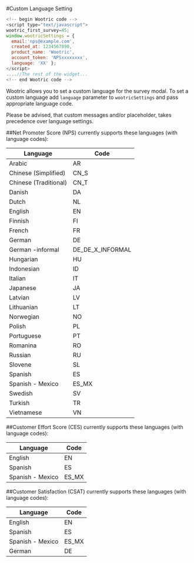 #Custom Language Setting

```javascript
<!--­­ begin Wootric code ­­-->
<script type="text/javascript">
wootric_first_survey=45;
window.wootricSettings = {
  email:'nps@example.com',
  created_at: 1234567890,
  product_name: 'Wootric',
  account_token: 'NPS­xxxxxxxx',
  language: 'XX' };
</script>
....//The rest of the widget...
<!--­­ end Wootric code --­­>
```

Wootric allows you to set a custom language for the survey modal.
To set a custom language add ```language``` parameter to ```wootricSettings``` and pass appropriate language code.

Please be advised, that custom messages and/or placeholder, takes precedence over language settings.

##Net Promoter Score (NPS) currently supports these languages (with language codes):

Language | Code
-------- | ----
Arabic | AR
Chinese (Simplified) | CN_S
Chinese (Traditional) | CN_T
Danish | DA
Dutch | NL
English | EN
Finnish | FI
French | FR
German | DE
German -informal | DE_DE_X_INFORMAL
Hungarian | HU
Indonesian | ID
Italian | IT
Japanese | JA
Latvian | LV
Lithuanian | LT
Norwegian | NO
Polish | PL
Portuguese | PT
Romanina | RO
Russian | RU
Slovene | SL
Spanish | ES
Spanish - Mexico | ES_MX
Swedish | SV
Turkish | TR
Vietnamese | VN

##Customer Effort Score (CES) currently supports these languages (with language codes):

Language | Code
-------- | ----
English | EN
Spanish | ES
Spanish - Mexico | ES_MX

##Customer Satisfaction (CSAT) currently supports these languages (with language codes):

Language | Code
-------- | ----
English | EN
Spanish | ES
Spanish - Mexico | ES_MX
German | DE
